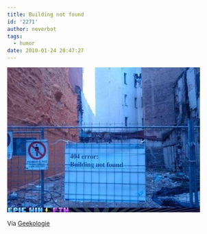 ```yaml
---
title: Building not found
id: '2271'
author: neverbot
tags:
  - humor
date: 2010-01-24 20:47:27
---
```


![201001242047.jpg](./building-not-found/201001242047.jpg)

Vía [Geekologie](http://www.geekologie.com/2010/01/it_was_here_when_i_checked_las.php)